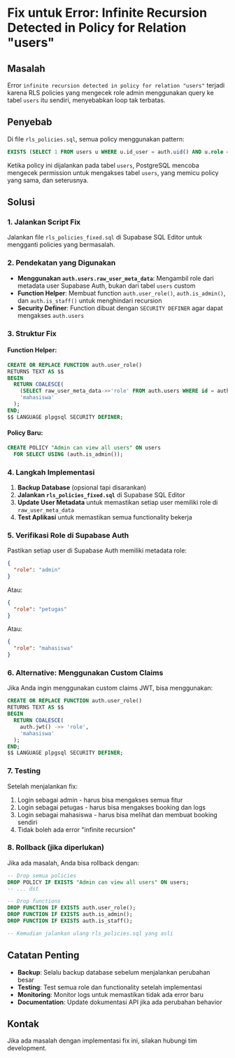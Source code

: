 # Fix untuk Error: Infinite Recursion Detected in Policy for Relation "users"

## Masalah
Error `infinite recursion detected in policy for relation "users"` terjadi karena RLS policies yang mengecek role admin menggunakan query ke tabel `users` itu sendiri, menyebabkan loop tak terbatas.

## Penyebab
Di file `rls_policies.sql`, semua policy menggunakan pattern:
```sql
EXISTS (SELECT 1 FROM users u WHERE u.id_user = auth.uid() AND u.role = 'admin')
```

Ketika policy ini dijalankan pada tabel `users`, PostgreSQL mencoba mengecek permission untuk mengakses tabel `users`, yang memicu policy yang sama, dan seterusnya.

## Solusi

### 1. Jalankan Script Fix
Jalankan file `rls_policies_fixed.sql` di Supabase SQL Editor untuk mengganti policies yang bermasalah.

### 2. Pendekatan yang Digunakan
- **Menggunakan `auth.users.raw_user_meta_data`**: Mengambil role dari metadata user Supabase Auth, bukan dari tabel `users` custom
- **Function Helper**: Membuat function `auth.user_role()`, `auth.is_admin()`, dan `auth.is_staff()` untuk menghindari recursion
- **Security Definer**: Function dibuat dengan `SECURITY DEFINER` agar dapat mengakses `auth.users`

### 3. Struktur Fix

#### Function Helper:
```sql
CREATE OR REPLACE FUNCTION auth.user_role()
RETURNS TEXT AS $$
BEGIN
  RETURN COALESCE(
    (SELECT raw_user_meta_data->>'role' FROM auth.users WHERE id = auth.uid()),
    'mahasiswa'
  );
END;
$$ LANGUAGE plpgsql SECURITY DEFINER;
```

#### Policy Baru:
```sql
CREATE POLICY "Admin can view all users" ON users
  FOR SELECT USING (auth.is_admin());
```

### 4. Langkah Implementasi

1. **Backup Database** (opsional tapi disarankan)
2. **Jalankan `rls_policies_fixed.sql`** di Supabase SQL Editor
3. **Update User Metadata** untuk memastikan setiap user memiliki role di `raw_user_meta_data`
4. **Test Aplikasi** untuk memastikan semua functionality bekerja

### 5. Verifikasi Role di Supabase Auth

Pastikan setiap user di Supabase Auth memiliki metadata role:
```json
{
  "role": "admin"
}
```

Atau:
```json
{
  "role": "petugas"
}
```

Atau:
```json
{
  "role": "mahasiswa"
}
```

### 6. Alternative: Menggunakan Custom Claims

Jika Anda ingin menggunakan custom claims JWT, bisa menggunakan:
```sql
CREATE OR REPLACE FUNCTION auth.user_role()
RETURNS TEXT AS $$
BEGIN
  RETURN COALESCE(
    auth.jwt() ->> 'role',
    'mahasiswa'
  );
END;
$$ LANGUAGE plpgsql SECURITY DEFINER;
```

### 7. Testing

Setelah menjalankan fix:
1. Login sebagai admin - harus bisa mengakses semua fitur
2. Login sebagai petugas - harus bisa mengakses booking dan logs
3. Login sebagai mahasiswa - harus bisa melihat dan membuat booking sendiri
4. Tidak boleh ada error "infinite recursion"

### 8. Rollback (jika diperlukan)

Jika ada masalah, Anda bisa rollback dengan:
```sql
-- Drop semua policies
DROP POLICY IF EXISTS "Admin can view all users" ON users;
-- ... dst

-- Drop functions
DROP FUNCTION IF EXISTS auth.user_role();
DROP FUNCTION IF EXISTS auth.is_admin();
DROP FUNCTION IF EXISTS auth.is_staff();

-- Kemudian jalankan ulang rls_policies.sql yang asli
```

## Catatan Penting

- **Backup**: Selalu backup database sebelum menjalankan perubahan besar
- **Testing**: Test semua role dan functionality setelah implementasi
- **Monitoring**: Monitor logs untuk memastikan tidak ada error baru
- **Documentation**: Update dokumentasi API jika ada perubahan behavior

## Kontak

Jika ada masalah dengan implementasi fix ini, silakan hubungi tim development.
